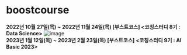 # boostcourse
**2022년 10월 27일(목) ~ 2022년 11월 24일(목)  [부스트코스] <코칭스터디 8기 : Data Science>**
![image](https://github.com/dduniverse/boostcourse/assets/101264299/5be1a829-0cdd-4e99-abe4-aec260311d40)
 \
**2023년 1월 12일(목) ~ 2023년 2월 23일(목)  [부스트코스] <코칭스터디 9기 : AI Basic 2023>**

